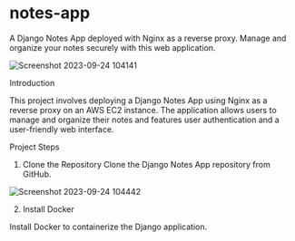 # notes-app
A Django Notes App deployed with Nginx as a reverse proxy. Manage and organize your notes securely with this web application.

![Screenshot 2023-09-24 104141](https://github.com/sandesh1827/notes-app/assets/132772443/e1a86a65-2786-4f7d-be39-5eed6edfdd11)

Introduction

This project involves deploying a Django Notes App using Nginx as a reverse proxy on an AWS EC2 instance. The application allows users to manage and organize their notes and features user authentication and a user-friendly web interface.

Project Steps

1. Clone the Repository
Clone the Django Notes App repository from GitHub.

![Screenshot 2023-09-24 104442](https://github.com/sandesh1827/notes-app/assets/132772443/97815fad-f2a4-4ce4-a96e-9b0d8dc1239a)

2. Install Docker
 
Install Docker to containerize the Django application.
